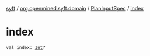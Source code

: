 [syft](../../index.md) / [org.openmined.syft.domain](../index.md) / [PlanInputSpec](index.md) / [index](./--index--.md)

# index

`val index: `[`Int`](https://kotlinlang.org/api/latest/jvm/stdlib/kotlin/-int/index.html)`?`